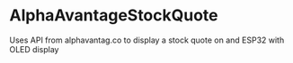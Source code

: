 # AlphaAvantageStockQuote
Uses API from alphavantag.co to display a stock quote on and ESP32 with OLED display
